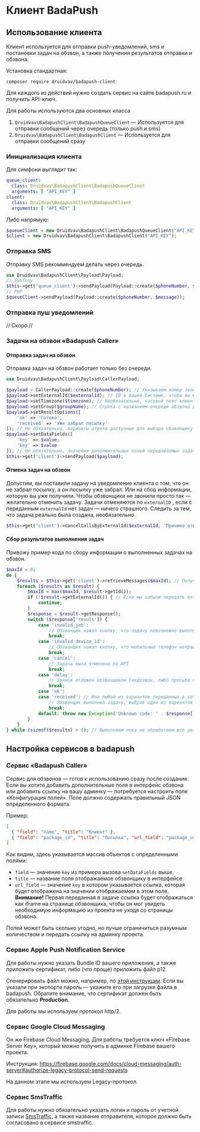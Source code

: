 # Клиент BadaPush

## Использование клиента

Клиент используется для отправки push-уведомлений, sms и постановки задач на обзвон, а также получения результатов отправки и обзвона. 

Установка стандартная:

```
composer require druidvav/badapush-client
```

Для каждого из действий нужно создать сервис на сайте badapush.ru и получить API-ключ.

Для работы используются два основных класса

1. `Druidvav\BadapushClient\BadapushQueueClient` — Используется для отправки сообщений через очередь (только push и sms)
2. `Druidvav\BadapushClient\BadapushClient` — Используется для отправки сообщений сразу

### Инициализация клиента

Для симфони выглядит так:

```yaml
queue_client:
  class: Druidvav\BadapushClient\BadapushQueueClient
  arguments: [ "API_KEY" ]
client:
  class: Druidvav\BadapushClient\BadapushClient
  arguments: [ "API_KEY" ]
```

Либо напрямую:

```php
$queueClient = new Druidvav\BadapushClient\BadapushQueueClient("API_KEY");
$client = new Druidvav\BadapushClient\BadapushClient("API_KEY");
```

### Отправка SMS

Отправку SMS рекоммендуем делать через очередь.

```php
use Druidvav\BadapushClient\Payload\Payload; 
// Symfony
$this->get('queue_client')->sendPayload(Payload::create($phoneNumber, $message));
// PHP
$queueClient->sendPayload(Payload::create($phoneNumber, $message));
```

### Отправка пуш уведомлений

// Скоро //

### Задачи на обзвон «Badapush Caller»

#### Отправка задач на обзвон

Отправка задач на обзвон работает только без очереди.

```php
use Druidvav\BadapushClient\Payload\CallerPayload;

$payload = CallerPayload::create($phoneNumber); // Указываем номер телефона, по которому звонить
$payload->setExternalId($externalId); // ID в вашей системе, чтобы вы могли опознать результат обзвона. Например, номер посылки.
$payload->setTimezone($timezone); // Необязательно, часовой пояс клиента в том виде, в каком его отдает dadata.
$payload->setGroup($groupName); // Строка с названием очереди обзвона для разбиения задач на группы. Если разбивка не нужна — укажите одну строку для всех задач.
$payload->setResultOptions([
    'ok' => 'Готово',
    'received' => 'Уже забрал посылку'
]); // Не обязательно, варианты ответа доступные для выбора обзвонщику. Если не указать — будет только ok. Нужно указывать только если вы потом будете обрабатывать результаты обзвона.
$payload->setDataFields([
    'key' => $value,
    'key' => $value
]); // Не обязательно, значения дополнительных полей передаваемых задаче обзвона, подробнее смотри в разделе "Настройка сервисов". Если не указывать доступно только решение "ok" => "Готово!"
$this->get('client')->sendPayload($payload);
```

#### Отмена задач на обзвон

Допустим, вы поставили задачу на уведомление клиента о том, что он не забрал посылку, а он посылку уже забрал. Или на сбор информации, которую вы уже получили. Чтобы обзвонщики не звонили просто так — желательно отменить задачу. Задачи отменяются по `externalID` , если с переданным `externalId` нет задач — ничего страшного. Следить за тем, что задача реально была создана, необязательно.

```php
$this->get('client')->cancelCallsByExternalId($externalId, 'Причина отмены');
```

#### Сбор результатов выполнения задач

Привожу пример кода по сбору информации о выполненных задачах на обзвон.

```php
$maxId = 0;
do {
    $results = $this->get('client')->retrieveMessages($maxId); // Получаем пачку сообщений для обработки. $maxId, если не равен нулю помечает все сообщения с id до maxId включительно как прочитанные и больше не возвращает их в следующих запросах. По аналогии с API Telegram.
    foreach ($results as $result) {
        $maxId = max($maxId, $result->getId());
        if (!$result->getExternalId()) { // Если мы забыли передать externalId, то обработать не сможем :)
            continue;
        }
        $response = $result->getResponse();
        switch ($response['result']) {
            case 'invalid_job':
                // Обзвонщик нажал кнопку, что задачу невозможно выполнить
                break;
            case 'invalid_device_id':
                // Обзвонщик нажал кнопку, что мобильный телефон неправильный
                break;
            case 'cancel':
                // Задача была отменена по API
                break;
            case 'delay':
                // Звонок отложен обзвонщиком (недозвон, либо просьба перезвонить)
                break;
            case 'ok':
            case 'received': // Или любой из вариантов переданных в setDataFields 
                // Обзвонщик выполнил задачу, выбрав один из вариантов
                break;
            default: throw new Exception('Unknown code: ' . $response['result']);
        }
    }
} while (sizeof($results) > 0); // Выполняем пока не обработаем все результаты
```

## Настройка сервисов в badapush

### Сервис «Badapush Caller»

Сервис для обзвонов — готов к использованию сразу после создания. Если вы хотите добавить дополнительные поля в интерфейс обзвона или добавить ссылку на вашу админку — потребуется настроить поле «Конфигурация полей». Поле должно содержать правильный JSON определенного формата.

Пример:

```json
[
  { "field": "name", "title": "Клиент" },
  { "field": "package_id", "title": "Посылка", "url_field": "package_url" }
]
```

Как видим, здесь указывается массив объектов с определенными полями:

- `field` — значение `key` из примера вызова `setDataFields` вышe.
- `title` — название поля отображаемое обзвонщику в интерфейсе
- `url_field` — значение `key` в котором указывается ссылка, которая будет отображена на значении отображаемом в этом поле. **Внимание!** Первая переданная в задаче ссылка будет отображаться как iframe на странице обзвонщика, чтобы он мог увидеть необходимую информацию из проекта не уходя со страницы обзвона.

Полей может быть сколько угодно, но лучше ограничиться разумным количеством и передать ссылку на админку проекта.

### Сервис Apple Push Notification Service

Для работы нужно указать Bundle ID вашего приложения, а также приложить сертификат, либо (что проще) приложить файл p12.

Сгенерировать файл можно, например, по [этой инструкции](https://help.attendify.com/en/articles/613466-how-to-export-a-push-notification-apns-certificate-in-a-p12-file). Если вы указали при экспорте пароль — укажите его при загрузке файла в badapush. Обратите внимание, что сертификат должен быть обязательно **Production**.

Для работы мы используем протокол http/2.

### Сервис Google Cloud Messaging

Он же Firebase Cloud Messaging. Для работы требуется ключ «Firebase Server Key», который можно получить в админке Firebase вашего проекта.

Инструкция: https://firebase.google.com/docs/cloud-messaging/auth-server#authorize-legacy-protocol-send-requests

На данном этапе мы используем Legacy-протокол.

### Сервис SmsTraffic

Для работы нужно обязательно указать логин и пароль от учетной записи [SmsTraffic](https://www.smstraffic.ru), а также название отправителя, которое должно быть согласовано в сервисе smstraffic.